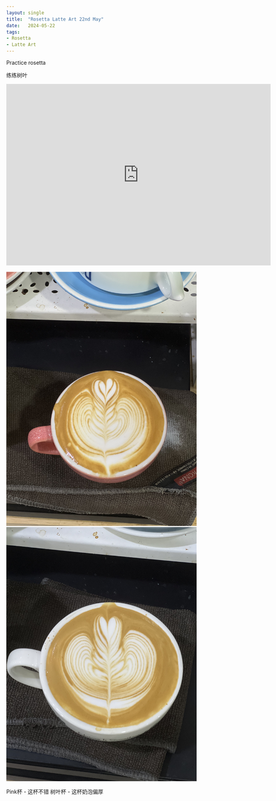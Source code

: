 ```yaml
---
layout: single
title:  "Rosetta Latte Art 22nd May"
date:   2024-05-22
tags:
- Rosetta
- Latte Art
---
```



Practice rosetta

练练树叶


<div class="embed-container">
  <iframe
      src="https://www.youtube.com/embed/WNwuZvRc4_8"
      width="700"
      height="480"
      frameborder="0"
      allowfullscreen="true">
  </iframe>
</div>



![](/assets/img/2024/05/22/IMG_6985.jpg)
![](/assets/img/2024/05/22/IMG_7001.jpg)

Pink杯 - 这杯不错
树叶杯 - 这杯奶泡偏厚

